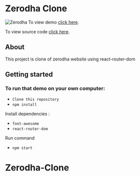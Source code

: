 # Zerodha Clone

![Zerodha](https://i.imgur.com/26CrupD.png)
To view demo [click here](https://zerodha-clone.vercel.app/).

To view source code [click here](https://github.com/shreedharbhat98/zerodha-clone).

## About

This project is clone of zerodha website using react-router-dom

## Getting started

### To run that demo on your own computer:

- `Clone this repository`
- `npm install`

Install dependencies :

- `font-awesome`
- `react-router-dom`

Run command

- `npm start`
# Zerodha-Clone
